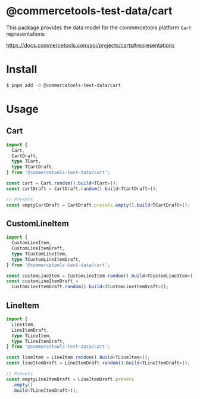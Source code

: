 # @commercetools-test-data/cart

This package provides the data model for the commercetools platform `Cart` representations

https://docs.commercetools.com/api/projects/carts#representations

# Install

```bash
$ pnpm add -D @commercetools-test-data/cart
```

# Usage

## Cart

```ts
import {
  Cart,
  CartDraft,
  type TCart,
  type TCartDraft,
} from '@commercetools-test-data/cart';

const cart = Cart.random().build<TCart>();
const cartDraft = CartDraft.random().build<TCartDraft>();

// Presets
const emptyCartDraft = CartDraft.presets.empty().build<TCartDraft>();
```

## CustomLineItem

```ts
import {
  CustomLineItem,
  CustomLineItemDraft,
  type TCustomLineItem,
  type TCustomLineItemDraft,
} from '@commercetools-test-data/cart';

const customLineItem = CustomLineItem.random().build<TCustomLineItem>();
const customLineItemDraft =
  CustomLineItemDraft.random().build<TCustomLineItemDraft>();
```

## LineItem

```ts
import {
  LineItem,
  LineItemDraft,
  type TLineItem,
  type TLineItemDraft,
} from '@commercetools-test-data/cart';

const lineItem = LineItem.random().build<TLineItem>();
const lineItemDraft = LineItemDraft.random().build<TLineItemDraft>();

// Presets
const emptyLineItemDraft = LineItemDraft.presets
  .empty()
  .build<TLineItemDraft>();
```
